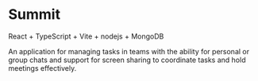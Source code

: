 # Summit
React + TypeScript + Vite + nodejs + MongoDB

An application for managing tasks in teams with the ability for personal or group chats and support for screen sharing to coordinate tasks and hold meetings effectively.
